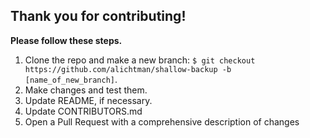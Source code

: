 ## Thank you for contributing!

**Please follow these steps.**

1. Clone the repo and make a new branch: `$ git checkout https://github.com/alichtman/shallow-backup -b [name_of_new_branch]`.
2. Make changes and test them.
3. Update README, if necessary.
4. Update CONTRIBUTORS.md
5. Open a Pull Request with a comprehensive description of changes

